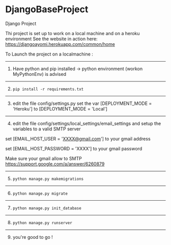 # DjangoBaseProject
Django Project 

Thi project is set up to work on a local machine and on a heroku environment
See the website in action here: https://djangoayomi.herokuapp.com/common/home

To Launch the project on a localmachine :

_________________________
1) Have python and pip installed -> python environment (workon MyPythonEnv) is advised

________________
2) ```pip install -r requirements.txt```

_____________
3) edit the file config/settings.py
set the var [DEPLOYMENT_MODE = 'Heroku'] to [DEPLOYMENT_MODE = 'Local']

___________________
4) edit the file config/settings/local_settings/email_settings and setup the variables to a valid SMTP server

set [EMAIL_HOST_USER = 'XXXX@gmail.com'] to your gmail address

set [EMAIL_HOST_PASSWORD = 'XXXX'] to your gmail password

Make sure your gmail allow to SMTP https://support.google.com/a/answer/6260879

______________
5) ```python manage.py makemigrations```

______________
6) ```python manage.py migrate```

_______________
7) ```python manage.py init_database```

____________
8) ```python manage.py runserver```

_____________
9) you're good to go !

